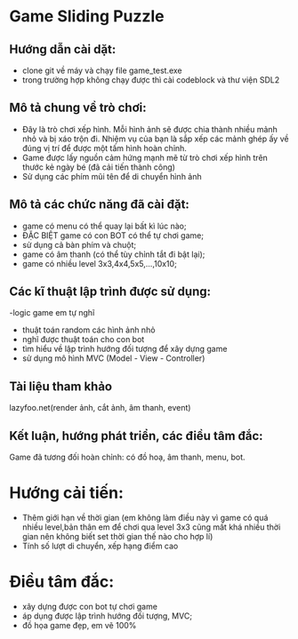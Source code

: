 # Game Sliding Puzzle 
## Hướng dẫn cài dặt:
- clone git về máy và chạy file game_test.exe
- trong trường hợp không chạy được thì cài codeblock và thư viện SDL2

## Mô tả chung về trò chơi:
- Đây là trò chơi xếp hình. Mỗi hình ảnh sẽ được chia thành nhiều mảnh nhỏ và bị xáo trộn đi. Nhiệm vụ của bạn là sắp xếp các mảnh ghép ấy về đúng vị trí để được một tấm hình hoàn chỉnh.
- Game được lấy nguồn cảm hứng mạnh mẽ từ trò chơi xếp hình trên thước kẻ ngày bé (đã cải tiến thành công)
- Sử dụng các phím mũi tên để di chuyển hình ảnh

## Mô tả các chức năng đã cài đặt:
- game có menu có thể quay lại bất kì lúc nào;
- ĐẶC BIỆT game có con BOT có thể tự chơi game;
- sử dụng cả bàn phím và chuột;
- game có âm thanh (có thể tùy chỉnh tắt đi bật lại);
- game có nhiều level 3x3,4x4,5x5,...,10x10;


## Các kĩ thuật lập trình được sử dụng:
-logic game em tự nghĩ
- thuật toán random các hình ảnh nhỏ
- nghĩ được thuật toán cho con bot
- tìm hiểu về lập trình hướng đối tượng để xây dựng game
- sử dụng mô hình MVC (Model - View - Controller)

## Tài liệu tham khảo
lazyfoo.net(render ảnh, cắt ảnh, âm thanh, event)

## Kết luận, hướng phát triển, các điều tâm đắc:
Game đã tương đối hoàn chỉnh: có đồ hoạ, âm thanh, menu, bot.

 # Hướng cải tiến:
- Thêm giới hạn về thời gian (em không làm điều này vì game có quá nhiều level,bản thân em để chơi qua level 3x3 cũng mất khá nhiều thời gian nên không biết set thời gian thế nào cho hợp lí)
- Tính số lượt di chuyển, xếp hạng điểm cao
 # Điều tâm đắc: 
- xây dựng được con bot tự chơi game
- áp dụng được lập trình hướng đối tượng, MVC;
- đồ họa game đẹp, em vẽ 100%
